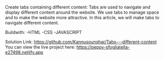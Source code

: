 Create tabs containing different content:
Tabs are used to navigate and display different content around the website. We use tabs to manage space and to make the website more attractive. In this article, we will make tabs to navigate different content.

Buildwith:
-HTML
-CSS
-JAVASCRIPT

Solution Link: https://github.com/Kannusounshar/Tabs---different-content
You can view the live project here: https://peppy-sfogliatella-e27498.netlify.app

